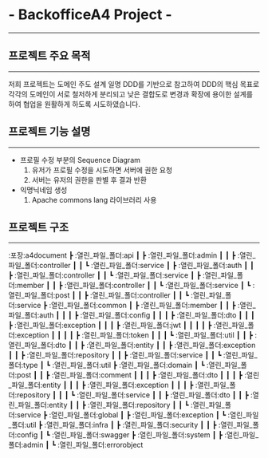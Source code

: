 # - BackofficeA4 Project -
---------------------------------------------------


## 프로젝트 주요 목적
-------------------------------------------------------------
저희 프로젝트는 도메인 주도 설계 일명 DDD를 기반으로 참고하여
DDD의 핵심 목표로 각각의 도메인이 서로 철저하게 분리되고 낮은 결합도로
변경과 확장에 용이한 설계를 하여 협업을 원활하게 하도록 시도하였습니다.

## 프로젝트 기능 설명
-------------------------------------------------------------
- 프로필 수정 부분의 Sequence Diagram
  1. 유저가 프로필 수정을 시도하면 서버에 권한 요청
  2. 서버는 유저의 권한을 판별 후 결과 반환
- 익명닉네임 생성
  1. Apache commons lang 라이브러리 사용


## 프로젝트 구조
-------------------------------------------------------------------
:포장:a4document
 ┣ :열린_파일_폴더:api
 ┃ ┣ :열린_파일_폴더:admin
 ┃ ┃ ┣ :열린_파일_폴더:controller
 ┃ ┃ ┗ :열린_파일_폴더:service
 ┃ ┣ :열린_파일_폴더:auth
 ┃ ┃ ┣ :열린_파일_폴더:controller
 ┃ ┃ ┗ :열린_파일_폴더:service
 ┃ ┣ :열린_파일_폴더:member
 ┃ ┃ ┣ :열린_파일_폴더:controller
 ┃ ┃ ┗ :열린_파일_폴더:service
 ┃ ┗ :열린_파일_폴더:post
 ┃ ┃ ┣ :열린_파일_폴더:controller
 ┃ ┃ ┗ :열린_파일_폴더:service
 ┣ :열린_파일_폴더:common
 ┃ ┣ :열린_파일_폴더:member
 ┃ ┃ ┣ :열린_파일_폴더:auth
 ┃ ┃ ┃ ┣ :열린_파일_폴더:config
 ┃ ┃ ┃ ┣ :열린_파일_폴더:dto
 ┃ ┃ ┃ ┣ :열린_파일_폴더:exception
 ┃ ┃ ┃ ┣ :열린_파일_폴더:jwt
 ┃ ┃ ┃ ┃ ┣ :열린_파일_폴더:exception
 ┃ ┃ ┃ ┃ ┣ :열린_파일_폴더:token
 ┃ ┃ ┃ ┗ :열린_파일_폴더:util
 ┃ ┃ ┣ :열린_파일_폴더:dto
 ┃ ┃ ┣ :열린_파일_폴더:entity
 ┃ ┃ ┣ :열린_파일_폴더:exception
 ┃ ┃ ┣ :열린_파일_폴더:repository
 ┃ ┃ ┣ :열린_파일_폴더:service
 ┃ ┃ ┗ :열린_파일_폴더:type
 ┃ ┗ :열린_파일_폴더:util
 ┣ :열린_파일_폴더:domain
 ┃ ┗ :열린_파일_폴더:post
 ┃ ┃ ┣ :열린_파일_폴더:comment
 ┃ ┃ ┃ ┣ :열린_파일_폴더:dto
 ┃ ┃ ┃ ┣ :열린_파일_폴더:entity
 ┃ ┃ ┃ ┣ :열린_파일_폴더:exception
 ┃ ┃ ┃ ┣ :열린_파일_폴더:repository
 ┃ ┃ ┃ ┗ :열린_파일_폴더:service
 ┃ ┃ ┣ :열린_파일_폴더:dto
 ┃ ┃ ┣ :열린_파일_폴더:entity
 ┃ ┃ ┣ :열린_파일_폴더:repository
 ┃ ┃ ┗ :열린_파일_폴더:service
 ┣ :열린_파일_폴더:global
 ┃ ┣ :열린_파일_폴더:exception
 ┃ ┗ :열린_파일_폴더:util
 ┣ :열린_파일_폴더:infra
 ┃ ┣ :열린_파일_폴더:security
 ┃ ┃ ┣ :열린_파일_폴더:config
 ┃ ┗ :열린_파일_폴더:swagger
 ┣ :열린_파일_폴더:system
 ┃ ┣ :열린_파일_폴더:admin
 ┃ ┗ :열린_파일_폴더:errorobject



